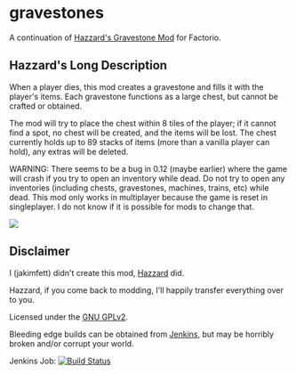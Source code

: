 # gravestones
A continuation of [Hazzard's Gravestone Mod](https://forums.factorio.com/viewtopic.php?f=92&t=14107) for Factorio.  

## Hazzard's Long Description
When a player dies, this mod creates a gravestone and fills it with the player's items. 
Each gravestone functions as a large chest, but cannot be crafted or obtained.  

The mod will try to place the chest within 8 tiles of the player; if it cannot find a spot, no chest will be created, and the items will be lost. 
The chest currently holds up to 89 stacks of items (more than a vanilla player can hold), any extras will be deleted.

WARNING: There seems to be a bug in 0.12 (maybe earlier) where the game will crash if you try to open an inventory while dead. 
Do not try to open any inventories (including chests, gravestones, machines, trains, etc) while dead.
This mod only works in multiplayer because the game is reset in singleplayer. I do not know if it is possible for mods to change that.

![](https://raw.githubusercontent.com/jakimfett/gravestones/master/graphics/screenshot.png)

## Disclaimer
I (jakimfett) didn't create this mod, [Hazzard](https://forums.factorio.com/memberlist.php?mode=viewprofile&u=8744) did.

Hazzard, if you come back to modding, I'll happily transfer everything over to you.

Licensed under the [GNU GPLv2](https://github.com/jakimfett/gravestones/blob/master/LICENSE).

Bleeding edge builds can be obtained from [Jenkins](https://jenkins.jakimfett.com/view/Factorio/job/gravestones/), but may be horribly broken and/or corrupt your world.

Jenkins Job: [![Build Status](https://jenkins.jakimfett.com/buildStatus/icon?job=gravestones)](https://jenkins.jakimfett.com/view/Factorio/job/gravestones/)
